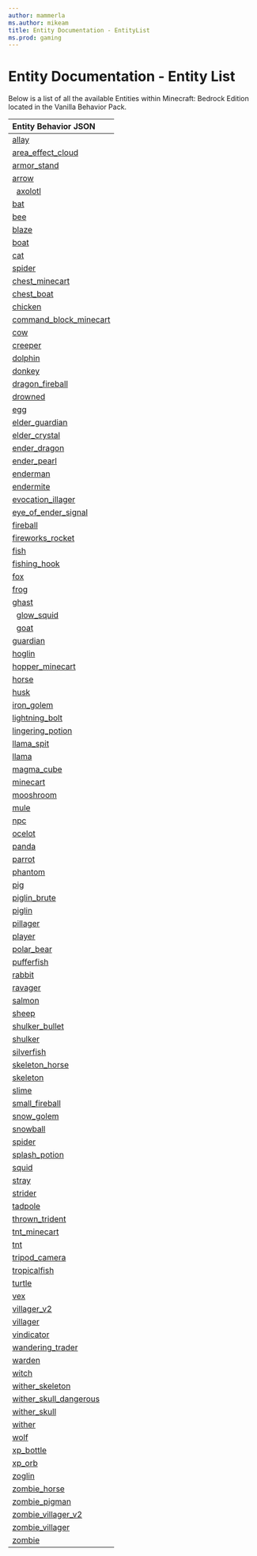 ```yaml
---
author: mammerla
ms.author: mikeam
title: Entity Documentation - EntityList
ms.prod: gaming
---
```


# Entity Documentation - Entity List

Below is a list of all the available Entities within Minecraft: Bedrock Edition located in the Vanilla Behavior Pack.

|Entity Behavior JSON |
|:-----|
|[allay](../../../Source/VanillaBehaviorPack_Snippets/entities/allay.md)|
|[area_effect_cloud](../../../Source/VanillaBehaviorPack_Snippets/entities/area_effect_cloud.md)|
|[armor_stand](../../../Source/VanillaBehaviorPack_Snippets/entities/armor_stand.md)|
|[arrow](../../../Source/VanillaBehaviorPack_Snippets/entities/arrow.md)|
|&nbsp; [axolotl](../../../Source/VanillaBehaviorPack_Snippets/entities/axolotl.md)|
|[bat](../../../Source/VanillaBehaviorPack_Snippets/entities/bat.md)|
|[bee](../../../Source/VanillaBehaviorPack_Snippets/entities/bee.md)|
|[blaze](../../../Source/VanillaBehaviorPack_Snippets/entities/blaze.md)|
|[boat](../../../Source/VanillaBehaviorPack_Snippets/entities/boat.md)|
|[cat](../../../Source/VanillaBehaviorPack_Snippets/entities/cat.md)|
|[spider](../../../Source/VanillaBehaviorPack_Snippets/entities/cave_spider.md)|
|[chest_minecart](../../../Source/VanillaBehaviorPack_Snippets/entities/chest_minecart.md)|
|[chest_boat](../../../Source/VanillaBehaviorPack_Snippets/entities/chest_boat.md)
|[chicken](../../../Source/VanillaBehaviorPack_Snippets/entities/chicken.md)|
|[command_block_minecart](../../../Source/VanillaBehaviorPack_Snippets/entities/command_block_minecart.md)|
|[cow](../../../Source/VanillaBehaviorPack_Snippets/entities/cow.md)|
|[creeper](../../../Source/VanillaBehaviorPack_Snippets/entities/creeper.md)|
|[dolphin](../../../Source/VanillaBehaviorPack_Snippets/entities/dolphin.md)|
|[donkey](../../../Source/VanillaBehaviorPack_Snippets/entities/donkey.md)|
|[dragon_fireball](../../../Source/VanillaBehaviorPack_Snippets/entities/dragon_fireball.md)|
|[drowned](../../../Source/VanillaBehaviorPack_Snippets/entities/drowned.md)|
|[egg](../../../Source/VanillaBehaviorPack_Snippets/entities/egg.md)|
|[elder_guardian](../../../Source/VanillaBehaviorPack_Snippets/entities/elder_guardian.md)|
|[elder_crystal](../../../Source/VanillaBehaviorPack_Snippets/entities/ender_crystal.md)|
|[ender_dragon](../../../Source/VanillaBehaviorPack_Snippets/entities/ender_dragon.md)|
|[ender_pearl](../../../Source/VanillaBehaviorPack_Snippets/entities/ender_pearl.md)|
|[enderman](../../../Source/VanillaBehaviorPack_Snippets/entities/enderman.md)|
|[endermite](../../../Source/VanillaBehaviorPack_Snippets/entities/endermite.md)|
|[evocation_illager](../../../Source/VanillaBehaviorPack_Snippets/entities/evocation_illager.md)|
|[eye_of_ender_signal](../../../Source/VanillaBehaviorPack_Snippets/entities/eye_of_ender_signal.md)|
|[fireball](../../../Source/VanillaBehaviorPack_Snippets/entities/fireball.md)|
|[fireworks_rocket](../../../Source/VanillaBehaviorPack_Snippets/entities/fireworks_rocket.md)|
|[fish](../../../Source/VanillaBehaviorPack_Snippets/entities/fish.md)|
|[fishing_hook](../../../Source/VanillaBehaviorPack_Snippets/entities/fishing_hook.md)|
|[fox](../../../Source/VanillaBehaviorPack_Snippets/entities/fox.md)|
|[frog](../../../Source/VanillaBehaviorPack_Snippets/entities/frog.md)|
|[ghast](../../../Source/VanillaBehaviorPack_Snippets/entities/ghast.md)|
|&nbsp; [glow_squid](../../../Source/VanillaBehaviorPack_Snippets/entities/glow_squid.md)|
|&nbsp; [goat](../../../Source/VanillaBehaviorPack_Snippets/entities/goat.md)|
|[guardian](../../../Source/VanillaBehaviorPack_Snippets/entities/guardian.md)|
|[hoglin](../../../Source/VanillaBehaviorPack_Snippets/entities/hoglin.md)|
|[hopper_minecart](../../../Source/VanillaBehaviorPack_Snippets/entities/hopper_minecart.md)|
|[horse](../../../Source/VanillaBehaviorPack_Snippets/entities/horse.md)|
|[husk](../../../Source/VanillaBehaviorPack_Snippets/entities/husk.md)|
|[iron_golem](../../../Source/VanillaBehaviorPack_Snippets/entities/iron_golem.md)|
|[lightning_bolt](../../../Source/VanillaBehaviorPack_Snippets/entities/lightning_bolt.md)|
|[lingering_potion](../../../Source/VanillaBehaviorPack_Snippets/entities/lingering_potion.md)|
|[llama_spit](../../../Source/VanillaBehaviorPack_Snippets/entities/llama_spit.md)|
|[llama](../../../Source/VanillaBehaviorPack_Snippets/entities/llama.md)|
|[magma_cube](../../../Source/VanillaBehaviorPack_Snippets/entities/magma_cube.md)|
|[minecart](../../../Source/VanillaBehaviorPack_Snippets/entities/minecart.md)|
|[mooshroom](../../../Source/VanillaBehaviorPack_Snippets/entities/mooshroom.md)|
|[mule](../../../Source/VanillaBehaviorPack_Snippets/entities/mule.md)|
|[npc](../../../Source/VanillaBehaviorPack_Snippets/entities/npc.md)|
|[ocelot](../../../Source/VanillaBehaviorPack_Snippets/entities/ocelot.md)|
|[panda](../../../Source/VanillaBehaviorPack_Snippets/entities/panda.md)|
|[parrot](../../../Source/VanillaBehaviorPack_Snippets/entities/parrot.md)|
|[phantom](../../../Source/VanillaBehaviorPack_Snippets/entities/phantom.md)|
|[pig](../../../Source/VanillaBehaviorPack_Snippets/entities/pig.md)|
|[piglin_brute](../../../Source/VanillaBehaviorPack_Snippets/entities/piglin_brute.md)|
|[piglin](../../../Source/VanillaBehaviorPack_Snippets/entities/piglin.md)|
|[pillager](../../../Source/VanillaBehaviorPack_Snippets/entities/pillager.md)|
|[player](../../../Source/VanillaBehaviorPack_Snippets/entities/player.md)|
|[polar_bear](../../../Source/VanillaBehaviorPack_Snippets/entities/polar_bear.md)|
|[pufferfish](../../../Source/VanillaBehaviorPack_Snippets/entities/pufferfish.md)|
|[rabbit](../../../Source/VanillaBehaviorPack_Snippets/entities/rabbit.md)|
|[ravager](../../../Source/VanillaBehaviorPack_Snippets/entities/ravager.md)|
|[salmon](../../../Source/VanillaBehaviorPack_Snippets/entities/salmon.md)|
|[sheep](../../../Source/VanillaBehaviorPack_Snippets/entities/sheep.md)|
|[shulker_bullet](../../../Source/VanillaBehaviorPack_Snippets/entities/shulker_bullet.md)|
|[shulker](../../../Source/VanillaBehaviorPack_Snippets/entities/shulker.md)|
|[silverfish](../../../Source/VanillaBehaviorPack_Snippets/entities/silverfish.md)|
|[skeleton_horse](../../../Source/VanillaBehaviorPack_Snippets/entities/skeleton_horse.md)|
|[skeleton](../../../Source/VanillaBehaviorPack_Snippets/entities/skeleton.md)|
|[slime](../../../Source/VanillaBehaviorPack_Snippets/entities/slime.md)|
|[small_fireball](../../../Source/VanillaBehaviorPack_Snippets/entities/small_fireball.md)|
|[snow_golem](../../../Source/VanillaBehaviorPack_Snippets/entities/snow_golem.md)|
|[snowball](../../../Source/VanillaBehaviorPack_Snippets/entities/snowball.md)|
|[spider](../../../Source/VanillaBehaviorPack_Snippets/entities/spider.md)|
|[splash_potion](../../../Source/VanillaBehaviorPack_Snippets/entities/splash_potion.md)|
|[squid](../../../Source/VanillaBehaviorPack_Snippets/entities/squid.md)|
|[stray](../../../Source/VanillaBehaviorPack_Snippets/entities/stray.md)|
|[strider](../../../Source/VanillaBehaviorPack_Snippets/entities/strider.md)|
|[tadpole](../../../Source/VanillaBehaviorPack_Snippets/entities/tadpole.md)|
|[thrown_trident](../../../Source/VanillaBehaviorPack_Snippets/entities/thrown_trident.md)|
|[tnt_minecart](../../../Source/VanillaBehaviorPack_Snippets/entities/tnt_minecart.md)|
|[tnt](../../../Source/VanillaBehaviorPack_Snippets/entities/tnt.md)|
|[tripod_camera](../../../Source/VanillaBehaviorPack_Snippets/entities/tripod_camera.md)|
|[tropicalfish](../../../Source/VanillaBehaviorPack_Snippets/entities/tropicalfish.md)|
|[turtle](../../../Source/VanillaBehaviorPack_Snippets/entities/turtle.md)|
|[vex](../../../Source/VanillaBehaviorPack_Snippets/entities/vex.md)|
|[villager_v2](../../../Source/VanillaBehaviorPack_Snippets/entities/villager_v2.md)|
|[villager](../../../Source/VanillaBehaviorPack_Snippets/entities/villager.md)|
|[vindicator](../../../Source/VanillaBehaviorPack_Snippets/entities/vindicator.md)|
|[wandering_trader](../../../Source/VanillaBehaviorPack_Snippets/entities/wandering_trader.md)|
|[warden](../../../Source/VanillaBehaviorPack_Snippets/entities/warden.md)|
|[witch](../../../Source/VanillaBehaviorPack_Snippets/entities/witch.md)|
|[wither_skeleton](../../../Source/VanillaBehaviorPack_Snippets/entities/wither_skeleton.md)|
|[wither_skull_dangerous](../../../Source/VanillaBehaviorPack_Snippets/entities/wither_skull_dangerous.md)|
|[wither_skull](../../../Source/VanillaBehaviorPack_Snippets/entities/wither_skull.md)|
|[wither](../../../Source/VanillaBehaviorPack_Snippets/entities/wither.md)|
|[wolf](../../../Source/VanillaBehaviorPack_Snippets/entities/wolf.md)|
|[xp_bottle](../../../Source/VanillaBehaviorPack_Snippets/entities/xp_bottle.md)|
|[xp_orb](../../../Source/VanillaBehaviorPack_Snippets/entities/xp_orb.md)|
|[zoglin](../../../Source/VanillaBehaviorPack_Snippets/entities/zoglin.md)|
|[zombie_horse](../../../Source/VanillaBehaviorPack_Snippets/entities/zombie_horse.md)|
|[zombie_pigman](../../../Source/VanillaBehaviorPack_Snippets/entities/zombie_pigman.md)|
|[zombie_villager_v2](../../../Source/VanillaBehaviorPack_Snippets/entities/zombie_villager_v2.md)|
|[zombie_villager](../../../Source/VanillaBehaviorPack_Snippets/entities/zombie_villager.md)|
|[zombie](../../../Source/VanillaBehaviorPack_Snippets/entities/zombie.md)|
